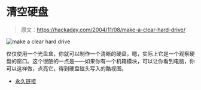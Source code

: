 # 清空硬盘

> 原文：<https://hackaday.com/2004/11/08/make-a-clear-hard-drive/>

![make a clear hard drive](img/348e46078e67fd7e95dd42f423e9bb15.png)

仅仅使用一个光盘盒，你就可以制作一个清晰的硬盘，嗯，实际上它是一个观察硬盘的窗口。这个很酷的一点是——如果你有一个机箱模块，可以让你看到电脑，你可以这样做，点亮它，得到硬盘磁头写入的酷视图。

*   [永久链接](http://www.unixmonkey.net/articles/clearhd/)